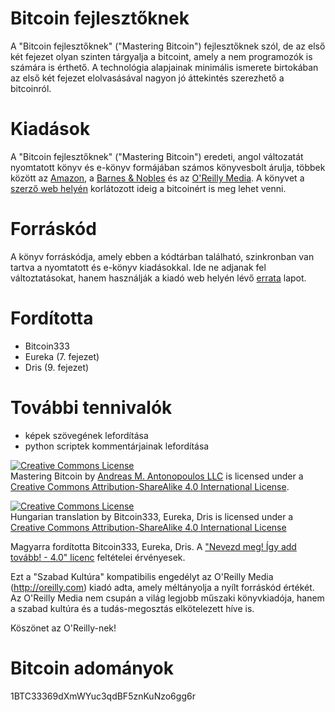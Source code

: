 # Bitcoin fejlesztőknek
A "Bitcoin fejlesztőknek" ("Mastering Bitcoin") fejlesztőknek szól, de az első két fejezet olyan szinten tárgyalja a bitcoint, amely a nem programozók is számára is érthető. A technológia alapjainak minimális ismerete birtokában az első két fejezet elolvasásával nagyon jó áttekintés szerezhető a bitcoinról.

# Kiadások
A "Bitcoin fejlesztőknek" ("Mastering Bitcoin") eredeti, angol változatát nyomtatott könyv és e-könyv formájában számos könyvesbolt árulja, többek között az [Amazon](http://www.amazon.com/Mastering-Bitcoin-Unlocking-Digital-Crypto-Currencies/dp/1449374042), a [Barnes & Nobles](http://www.barnesandnoble.com/w/mastering-bitcoin-andreas-m-antonopoulos/1119253039?ean=9781449374044) és az [O'Reilly Media](http://shop.oreilly.com/product/0636920032281.do). A könyvet a [szerző web helyén](http://bitcoinbook.info) korlátozott ideig a bitcoinért is meg lehet venni.

# Forráskód
A könyv forráskódja, amely ebben a kódtárban található, szinkronban van tartva a nyomtatott és e-könyv kiadásokkal. Ide ne adjanak fel változtatásokat, hanem használják a kiadó web helyén lévő [errata](http://www.oreilly.com/catalog/errata.csp?isbn=0636920032281) lapot.

# Fordította
* Bitcoin333
* Eureka (7. fejezet)
* Dris (9. fejezet)

# További tennivalók
* képek szövegének lefordítása
* python scriptek kommentárjainak lefordítása

<a rel="license" href="http://creativecommons.org/licenses/by-sa/4.0/"><img alt="Creative Commons License" style="border-width:0" src="https://i.creativecommons.org/l/by-sa/4.0/88x31.png" /></a>
<br />
<span xmlns:dct="http://purl.org/dc/terms/" href="http://purl.org/dc/dcmitype/Text" property="dct:title" rel="dct:type">Mastering Bitcoin</span> by <a xmlns:cc="http://creativecommons.org/ns#" href="http://antonopoulos.com/" property="cc:attributionName" rel="cc:attributionURL">Andreas M. Antonopoulos LLC</a> is licensed under a <a rel="license" href="http://creativecommons.org/licenses/by-sa/4.0/">Creative Commons Attribution-ShareAlike 4.0 International License</a>.

<a rel="license" href="http://creativecommons.org/licenses/by-sa/4.0/deed.hu"><img alt="Creative Commons License" style="border-width:0" src="https://i.creativecommons.org/l/by-sa/4.0/88x31.png" /></a>
<br />
Hungarian translation by Bitcoin333, Eureka, Dris is licensed under a <a rel="license" href="http://creativecommons.org/licenses/by-sa/4.0/">Creative Commons Attribution-ShareAlike 4.0 International License</a>

Magyarra fordította Bitcoin333, Eureka, Dris. A <a rel="license" href="http://creativecommons.org/licenses/by-sa/4.0/deed.hu">"Nevezd meg! Így add tovább! - 4.0" licenc</a> feltételei érvényesek.

Ezt a "Szabad Kultúra" kompatibilis engedélyt az O'Reilly Media (http://oreilly.com) kiadó adta, amely méltányolja a nyílt forráskód értékét. Az O'Reilly Media nem csupán a világ legjobb műszaki könyvkiadója, hanem a szabad kultúra és a tudás-megosztás elkötelezett híve is.

Köszönet az O'Reilly-nek!

# Bitcoin adományok
1BTC33369dXmWYuc3qdBF5znKuNzo6gg6r


